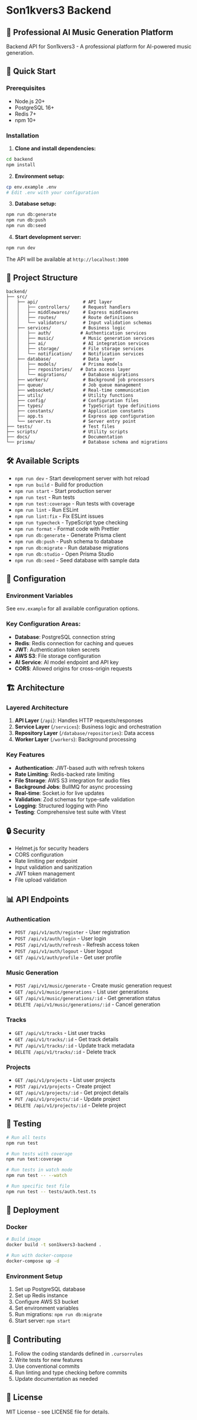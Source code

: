 # Son1kvers3 Backend

## 🎵 Professional AI Music Generation Platform

Backend API for Son1kvers3 - A professional platform for AI-powered music generation.

## 🚀 Quick Start

### Prerequisites

- Node.js 20+ 
- PostgreSQL 16+
- Redis 7+
- npm 10+

### Installation

1. **Clone and install dependencies:**
```bash
cd backend
npm install
```

2. **Environment setup:**
```bash
cp env.example .env
# Edit .env with your configuration
```

3. **Database setup:**
```bash
npm run db:generate
npm run db:push
npm run db:seed
```

4. **Start development server:**
```bash
npm run dev
```

The API will be available at `http://localhost:3000`

## 📁 Project Structure

```
backend/
├── src/
│   ├── api/                 # API layer
│   │   ├── controllers/     # Request handlers
│   │   ├── middlewares/     # Express middlewares
│   │   ├── routes/          # Route definitions
│   │   └── validators/      # Input validation schemas
│   ├── services/            # Business logic
│   │   ├── auth/           # Authentication services
│   │   ├── music/           # Music generation services
│   │   ├── ai/              # AI integration services
│   │   ├── storage/         # File storage services
│   │   └── notification/    # Notification services
│   ├── database/            # Data layer
│   │   ├── models/          # Prisma models
│   │   ├── repositories/   # Data access layer
│   │   └── migrations/      # Database migrations
│   ├── workers/             # Background job processors
│   ├── queue/               # Job queue management
│   ├── websocket/           # Real-time communication
│   ├── utils/               # Utility functions
│   ├── config/              # Configuration files
│   ├── types/               # TypeScript type definitions
│   ├── constants/           # Application constants
│   ├── app.ts               # Express app configuration
│   └── server.ts            # Server entry point
├── tests/                   # Test files
├── scripts/                 # Utility scripts
├── docs/                    # Documentation
└── prisma/                  # Database schema and migrations
```

## 🛠️ Available Scripts

- `npm run dev` - Start development server with hot reload
- `npm run build` - Build for production
- `npm run start` - Start production server
- `npm run test` - Run tests
- `npm run test:coverage` - Run tests with coverage
- `npm run lint` - Run ESLint
- `npm run lint:fix` - Fix ESLint issues
- `npm run typecheck` - TypeScript type checking
- `npm run format` - Format code with Prettier
- `npm run db:generate` - Generate Prisma client
- `npm run db:push` - Push schema to database
- `npm run db:migrate` - Run database migrations
- `npm run db:studio` - Open Prisma Studio
- `npm run db:seed` - Seed database with sample data

## 🔧 Configuration

### Environment Variables

See `env.example` for all available configuration options.

### Key Configuration Areas:

- **Database**: PostgreSQL connection string
- **Redis**: Redis connection for caching and queues
- **JWT**: Authentication token secrets
- **AWS S3**: File storage configuration
- **AI Service**: AI model endpoint and API key
- **CORS**: Allowed origins for cross-origin requests

## 🏗️ Architecture

### Layered Architecture

1. **API Layer** (`/api`): Handles HTTP requests/responses
2. **Service Layer** (`/services`): Business logic and orchestration
3. **Repository Layer** (`/database/repositories`): Data access
4. **Worker Layer** (`/workers`): Background processing

### Key Features

- **Authentication**: JWT-based auth with refresh tokens
- **Rate Limiting**: Redis-backed rate limiting
- **File Storage**: AWS S3 integration for audio files
- **Background Jobs**: BullMQ for async processing
- **Real-time**: Socket.io for live updates
- **Validation**: Zod schemas for type-safe validation
- **Logging**: Structured logging with Pino
- **Testing**: Comprehensive test suite with Vitest

## 🔒 Security

- Helmet.js for security headers
- CORS configuration
- Rate limiting per endpoint
- Input validation and sanitization
- JWT token management
- File upload validation

## 📊 API Endpoints

### Authentication
- `POST /api/v1/auth/register` - User registration
- `POST /api/v1/auth/login` - User login
- `POST /api/v1/auth/refresh` - Refresh access token
- `POST /api/v1/auth/logout` - User logout
- `GET /api/v1/auth/profile` - Get user profile

### Music Generation
- `POST /api/v1/music/generate` - Create music generation request
- `GET /api/v1/music/generations` - List user generations
- `GET /api/v1/music/generations/:id` - Get generation status
- `DELETE /api/v1/music/generations/:id` - Cancel generation

### Tracks
- `GET /api/v1/tracks` - List user tracks
- `GET /api/v1/tracks/:id` - Get track details
- `PUT /api/v1/tracks/:id` - Update track metadata
- `DELETE /api/v1/tracks/:id` - Delete track

### Projects
- `GET /api/v1/projects` - List user projects
- `POST /api/v1/projects` - Create project
- `GET /api/v1/projects/:id` - Get project details
- `PUT /api/v1/projects/:id` - Update project
- `DELETE /api/v1/projects/:id` - Delete project

## 🧪 Testing

```bash
# Run all tests
npm run test

# Run tests with coverage
npm run test:coverage

# Run tests in watch mode
npm run test -- --watch

# Run specific test file
npm run test -- tests/auth.test.ts
```

## 🚀 Deployment

### Docker

```bash
# Build image
docker build -t son1kvers3-backend .

# Run with docker-compose
docker-compose up -d
```

### Environment Setup

1. Set up PostgreSQL database
2. Set up Redis instance
3. Configure AWS S3 bucket
4. Set environment variables
5. Run migrations: `npm run db:migrate`
6. Start server: `npm start`

## 📝 Contributing

1. Follow the coding standards defined in `.cursorrules`
2. Write tests for new features
3. Use conventional commits
4. Run linting and type checking before commits
5. Update documentation as needed

## 📄 License

MIT License - see LICENSE file for details.

